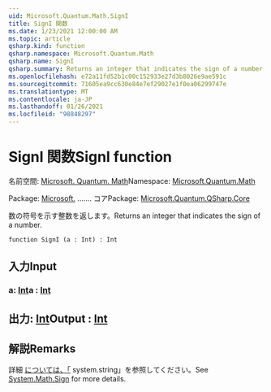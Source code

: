 ```yaml
---
uid: Microsoft.Quantum.Math.SignI
title: SignI 関数
ms.date: 1/23/2021 12:00:00 AM
ms.topic: article
qsharp.kind: function
qsharp.namespace: Microsoft.Quantum.Math
qsharp.name: SignI
qsharp.summary: Returns an integer that indicates the sign of a number.
ms.openlocfilehash: e72a11fd52b1c00c152933e27d3b8026e9ae591c
ms.sourcegitcommit: 71605ea9cc630e84e7ef29027e1f0ea06299747e
ms.translationtype: MT
ms.contentlocale: ja-JP
ms.lasthandoff: 01/26/2021
ms.locfileid: "98848297"
---
```

# <a name="signi-function"></a><span data-ttu-id="117cc-102">SignI 関数</span><span class="sxs-lookup"><span data-stu-id="117cc-102">SignI function</span></span>

<span data-ttu-id="117cc-103">名前空間: [Microsoft. Quantum. Math](xref:Microsoft.Quantum.Math)</span><span class="sxs-lookup"><span data-stu-id="117cc-103">Namespace: [Microsoft.Quantum.Math](xref:Microsoft.Quantum.Math)</span></span>

<span data-ttu-id="117cc-104">Package: [Microsoft.](https://nuget.org/packages/Microsoft.Quantum.QSharp.Core) ....... コア</span><span class="sxs-lookup"><span data-stu-id="117cc-104">Package: [Microsoft.Quantum.QSharp.Core](https://nuget.org/packages/Microsoft.Quantum.QSharp.Core)</span></span>


<span data-ttu-id="117cc-105">数の符号を示す整数を返します。</span><span class="sxs-lookup"><span data-stu-id="117cc-105">Returns an integer that indicates the sign of a number.</span></span>

```qsharp
function SignI (a : Int) : Int
```


## <a name="input"></a><span data-ttu-id="117cc-106">入力</span><span class="sxs-lookup"><span data-stu-id="117cc-106">Input</span></span>

### <a name="a--int"></a><span data-ttu-id="117cc-107">a: [Int](xref:microsoft.quantum.lang-ref.int)</span><span class="sxs-lookup"><span data-stu-id="117cc-107">a : [Int](xref:microsoft.quantum.lang-ref.int)</span></span>





## <a name="output--int"></a><span data-ttu-id="117cc-108">出力: [Int](xref:microsoft.quantum.lang-ref.int)</span><span class="sxs-lookup"><span data-stu-id="117cc-108">Output : [Int](xref:microsoft.quantum.lang-ref.int)</span></span>



## <a name="remarks"></a><span data-ttu-id="117cc-109">解説</span><span class="sxs-lookup"><span data-stu-id="117cc-109">Remarks</span></span>

<span data-ttu-id="117cc-110">詳細 [については、「](https://docs.microsoft.com/dotnet/api/system.math.sign) system.string」を参照してください。</span><span class="sxs-lookup"><span data-stu-id="117cc-110">See [System.Math.Sign](https://docs.microsoft.com/dotnet/api/system.math.sign) for more details.</span></span>
